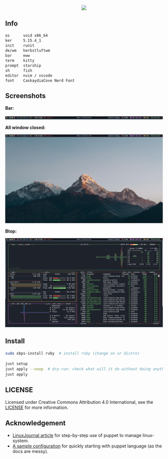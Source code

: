 <p align="center">
    <img src="https://i.imgur.com/YHr1OMl.png" align="center">
</p>


## Info

```
os      void x86_64
ker     5.15.4_1
init    runit
de/wm   herbstluftwm
bar     eww
term    kitty
prompt  starship
sh      fish
editor  nvim / vscode
font    CaskaydiaCove Nerd Font
```


## Screenshots

**Bar:**

![GIF/eww-bar.gif](https://github.com/Animeshz/linux-desktop/blob/media/GIF/eww-bar.gif)

<!-- TODO: Rofi image here -->
**All window closed:**

![Screenshots/24-Nov-15-41-12-PM.jpg](https://github.com/Animeshz/linux-desktop/blob/media/Screenshots/24-Nov-15-41-12-PM.jpg)

**Btop:**

![Screenshots/24-Nov-15-45-52-PM.jpg](https://github.com/Animeshz/linux-desktop/blob/media/Screenshots/24-Nov-15-45-52-PM.jpg)


## Install

```bash
sudo xbps-install ruby  # install ruby (change on ur distro)

just setup
just apply --noop  # dry-run: check what will it do without doing anything
just apply
```


## LICENSE

Licensed under Creative Commons Attribution 4.0 International, see the [LICENSE](LICENSE) for more information.

## Acknowledgement

  - [LinuxJournal article](https://www.linuxjournal.com/content/managing-linux-using-puppet) for step-by-step use of puppet to manage linux-system.
  - [A sample configuration](https://www.reddit.com/r/linux/comments/1aqiqo/i_switched_to_using_puppet_to_manage_my_desktop) for quickly starting with puppet language (as the docs are messy).

